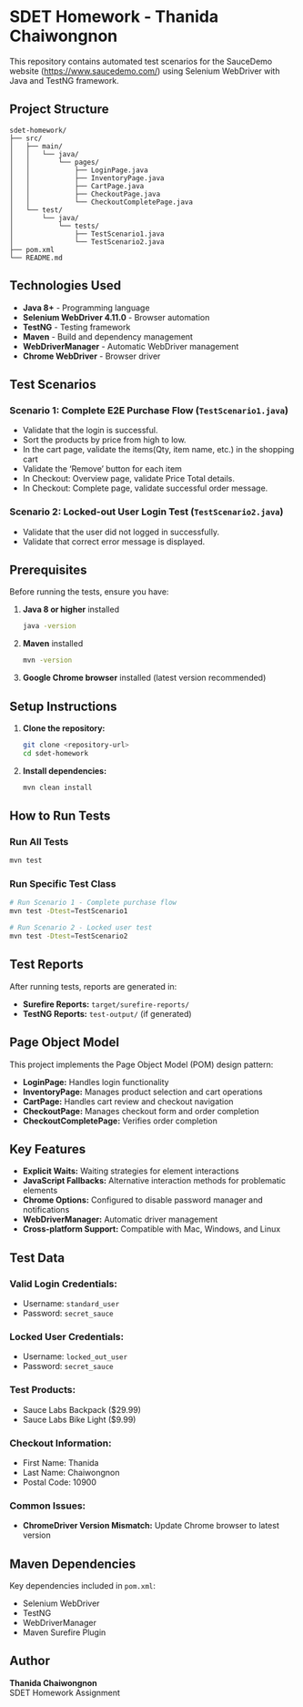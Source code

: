 # SDET Homework - Thanida Chaiwongnon

This repository contains automated test scenarios for the SauceDemo website (https://www.saucedemo.com/) using Selenium WebDriver with Java and TestNG framework.

## Project Structure

```
sdet-homework/
├── src/
│   ├── main/
│   │   └── java/
│   │       └── pages/
│   │           ├── LoginPage.java
│   │           ├── InventoryPage.java
│   │           ├── CartPage.java
│   │           ├── CheckoutPage.java
│   │           └── CheckoutCompletePage.java
│   └── test/
│       └── java/
│           └── tests/
│               ├── TestScenario1.java
│               └── TestScenario2.java
├── pom.xml
└── README.md
```

## Technologies Used

- **Java 8+** - Programming language
- **Selenium WebDriver 4.11.0** - Browser automation
- **TestNG** - Testing framework
- **Maven** - Build and dependency management
- **WebDriverManager** - Automatic WebDriver management
- **Chrome WebDriver** - Browser driver

## Test Scenarios

### Scenario 1: Complete E2E Purchase Flow (`TestScenario1.java`)
- Validate that the login is successful.
- Sort the products by price from high to low.
- In the cart page, validate the items(Qty, item name, etc.) in the shopping cart
- Validate the ‘Remove’ button for each item
- In Checkout: Overview page, validate Price Total details.
- In Checkout: Complete page, validate successful order message.

### Scenario 2: Locked-out User Login Test (`TestScenario2.java`)
- Validate that the user did not logged in successfully.
- Validate that correct error message is displayed.

## Prerequisites

Before running the tests, ensure you have:

1. **Java 8 or higher** installed
   ```bash
   java -version
   ```

2. **Maven** installed
   ```bash
   mvn -version
   ```

3. **Google Chrome browser** installed (latest version recommended)

## Setup Instructions

1. **Clone the repository:**
   ```bash
   git clone <repository-url>
   cd sdet-homework
   ```

2. **Install dependencies:**
   ```bash
   mvn clean install
   ```

## How to Run Tests

### Run All Tests
```bash
mvn test
```

### Run Specific Test Class
```bash
# Run Scenario 1 - Complete purchase flow
mvn test -Dtest=TestScenario1

# Run Scenario 2 - Locked user test
mvn test -Dtest=TestScenario2
```

## Test Reports

After running tests, reports are generated in:
- **Surefire Reports:** `target/surefire-reports/`
- **TestNG Reports:** `test-output/` (if generated)

## Page Object Model

This project implements the Page Object Model (POM) design pattern:

- **LoginPage:** Handles login functionality
- **InventoryPage:** Manages product selection and cart operations
- **CartPage:** Handles cart review and checkout navigation
- **CheckoutPage:** Manages checkout form and order completion
- **CheckoutCompletePage:** Verifies order completion

## Key Features

- **Explicit Waits:** Waiting strategies for element interactions
- **JavaScript Fallbacks:** Alternative interaction methods for problematic elements
- **Chrome Options:** Configured to disable password manager and notifications
- **WebDriverManager:** Automatic driver management
- **Cross-platform Support:** Compatible with Mac, Windows, and Linux

## Test Data

### Valid Login Credentials:
- Username: `standard_user`
- Password: `secret_sauce`

### Locked User Credentials:
- Username: `locked_out_user`
- Password: `secret_sauce`

### Test Products:
- Sauce Labs Backpack ($29.99)
- Sauce Labs Bike Light ($9.99)

### Checkout Information:
- First Name: Thanida
- Last Name: Chaiwongnon
- Postal Code: 10900

### Common Issues:

- **ChromeDriver Version Mismatch:** Update Chrome browser to latest version


## Maven Dependencies

Key dependencies included in `pom.xml`:
- Selenium WebDriver
- TestNG
- WebDriverManager
- Maven Surefire Plugin

## Author

**Thanida Chaiwongnon**  
SDET Homework Assignment